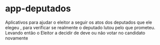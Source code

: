 # app-deputados
Aplicativos para ajudar o eleitor a seguir os atos dos deputados que ele elegeu , para verificar se realmente o deputado lutou pelo que prometeu. Levando então o Eleitor a decidir de deve ou não votar no candidato novamente
